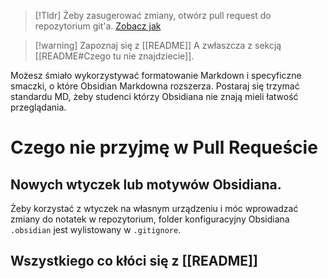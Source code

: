 >[!Tldr] Żeby zasugerować zmiany, otwórz pull request do repozytorium git'a. [Zobacz jak](https://github.com/github/docs/blob/main/.github/CONTRIBUTING.md)

>[!warning] Zapoznaj się z [[README]]
>A zwłaszcza z sekcją [[README#Czego tu nie znajdziecie]].

Możesz śmiało wykorzystywać formatowanie Markdown i specyficzne smaczki, o które Obsidian Markdowna rozszerza. Postaraj się trzymać standardu MD, żeby studenci którzy Obsidiana nie znają mieli łatwość przeglądania.

# Czego nie przyjmę w Pull Requeście
## Nowych wtyczek lub motywów Obsidiana.
Żeby korzystać z wtyczek na własnym urządzeniu i móc wprowadzać zmiany do notatek w repozytorium, folder konfiguracyjny Obsidiana `.obsidian` jest wylistowany w `.gitignore`.
## Wszystkiego co kłóci się z [[README]]
